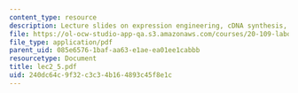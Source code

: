 ```yaml
---
content_type: resource
description: Lecture slides on expression engineering, cDNA synthesis, and microarrays.
file: https://ol-ocw-studio-app-qa.s3.amazonaws.com/courses/20-109-laboratory-fundamentals-in-biological-engineering-fall-2007/240dc64c9f32c3c34b164893c45f8e1c_lec2_5.pdf
file_type: application/pdf
parent_uid: 085e6576-1baf-aa63-e1ae-ea01ee1cabbb
resourcetype: Document
title: lec2_5.pdf
uid: 240dc64c-9f32-c3c3-4b16-4893c45f8e1c
---
```

